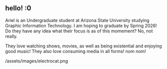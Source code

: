 ## hello! :0

Ariel is an Undergraduate student at Arizona State University studying Graphic Information Technology. I am hoping to graduate by Spring 2026! 
Do they have any idea what their focus is as of this momement? No, not really. 

They love watching shows, movies, as well as being existential and enjoying good music! They also love consuming media in all forms! 
nom nom!

/assets/images/electrocat.png

<!--
**achaide7/achaide7** is a ✨ _special_ ✨ repository because its `README.md` (this file) appears on your GitHub profile.
-->
